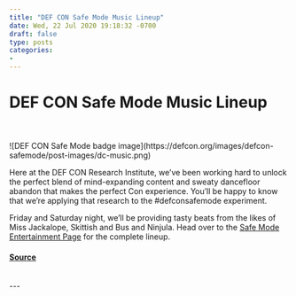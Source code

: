 ```yaml
---
title: "DEF CON Safe Mode Music Lineup"
date: Wed, 22 Jul 2020 19:18:32 -0700
draft: false
type: posts
categories: 
- 
---
```

# DEF CON Safe Mode Music Lineup

<br/>

<br/>
![DEF CON Safe Mode badge image](https://defcon.org/images/defcon-safemode/post-images/dc-music.png)  

Here at the DEF CON Research Institute, we’ve been working hard to unlock the perfect blend of mind-expanding content and sweaty dancefloor abandon that makes the perfect Con experience. You’ll be happy to know that we’re applying that research to the #defconsafemode experiment.  
  
Friday and Saturday night, we’ll be providing tasty beats from the likes of Miss Jackalope, Skittish and Bus and Ninjula. Head over to the [Safe Mode Entertainment Page](https://defcon.org/html/defcon-safemode/dc-safemode-entertainment.html) for the complete lineup.

#### [Source](https://defcon.org/html/defcon-safemode/dc-safemode-entertainment.html)

<br/>
---
